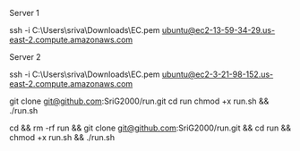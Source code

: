 Server 1

ssh -i C:\Users\sriva\Downloads\EC.pem ubuntu@ec2-13-59-34-29.us-east-2.compute.amazonaws.com

Server 2

ssh -i C:\Users\sriva\Downloads\EC.pem ubuntu@ec2-3-21-98-152.us-east-2.compute.amazonaws.com

git clone git@github.com:SriG2000/run.git
cd run
chmod +x run.sh && ./run.sh

cd && rm -rf run && git clone git@github.com:SriG2000/run.git && cd run && chmod +x run.sh && ./run.sh

